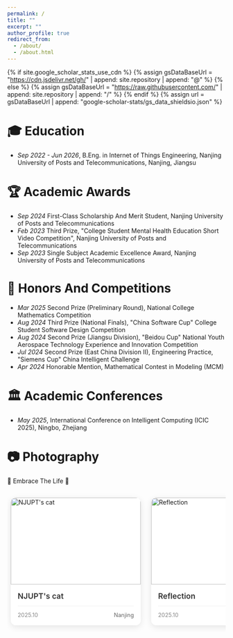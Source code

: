 ```yaml
---
permalink: /
title: ""
excerpt: ""
author_profile: true
redirect_from: 
  - /about/
  - /about.html
---
```


{% if site.google_scholar_stats_use_cdn %}
{% assign gsDataBaseUrl = "https://cdn.jsdelivr.net/gh/" | append: site.repository | append: "@" %}
{% else %}
{% assign gsDataBaseUrl = "https://raw.githubusercontent.com/" | append: site.repository | append: "/" %}
{% endif %}
{% assign url = gsDataBaseUrl | append: "google-scholar-stats/gs_data_shieldsio.json" %}

<span class='anchor' id='education'></span>

# 🎓 Education
- *Sep 2022 - Jun 2026*, <a href="https://www.njupt.edu.cn/"></a> B.Eng. in Internet of Things Engineering, Nanjing University of Posts and Telecommunications, Nanjing, Jiangsu

<span class='anchor' id='academic-awards'></span>

# 🏆 Academic Awards
- *Sep 2024* First-Class Scholarship And Merit Student, Nanjing University of Posts and Telecommunications
- *Feb 2023* Third Prize, "College Student Mental Health Education Short Video Competition", Nanjing University of Posts and Telecommunications
- *Sep 2023* Single Subject Academic Excellence Award, Nanjing University of Posts and Telecommunications

<span class='anchor' id='honors-awards'></span>

# 🏅 Honors And Competitions
- *Mar 2025* Second Prize (Preliminary Round), National College Mathematics Competition
- *Aug 2024* Third Prize (National Finals), "China Software Cup" College Student Software Design Competition
- *Aug 2024* Second Prize (Jiangsu Division), "Beidou Cup" National Youth Aerospace Technology Experience and Innovation Competition
- *Jul 2024* Second Prize (East China Division II), Engineering Practice, "Siemens Cup" China Intelligent Challenge
- *Apr 2024* Honorable Mention, Mathematical Contest in Modeling (MCM)

<span class='anchor' id='academic-conferences'></span>

# 🏛️ Academic Conferences
- *May 2025*, International Conference on Intelligent Computing (ICIC 2025), Ningbo, Zhejiang

<span class='anchor' id='photo'></span>

# 📷 Photography

<style>
.photography-section {
  margin: 0.5rem 0;
}

.photo-carousel-container {
  position: relative;
  margin: 0.5rem 0;
}

.photo-carousel {
  display: flex;
  gap: 1.5rem;
  overflow-x: auto;
  scroll-behavior: smooth;
  padding: 1rem 0.5rem;
  scrollbar-width: thin;
  scrollbar-color: #ccc transparent;
}

.photo-carousel::-webkit-scrollbar {
  height: 6px;
}

.photo-carousel::-webkit-scrollbar-track {
  background: #f1f1f1;
  border-radius: 3px;
}

.photo-carousel::-webkit-scrollbar-thumb {
  background: #ccc;
  border-radius: 3px;
}

.photo-carousel::-webkit-scrollbar-thumb:hover {
  background: #999;
}

.photo-item {
  flex: 0 0 300px;
  border-radius: 12px;
  overflow: hidden;
  box-shadow: 0 4px 15px rgba(0,0,0,0.1);
  transition: all 0.3s ease;
  background: white;
  cursor: pointer;
}

.photo-item:hover {
  transform: translateY(-5px);
  box-shadow: 0 8px 25px rgba(0,0,0,0.15);
}

.photo-img {
  width: 100%;
  height: 200px;
  object-fit: cover;
  transition: transform 0.3s ease;
}

.photo-item:hover .photo-img {
  transform: scale(1.05);
}

.photo-info {
  padding: 1rem;
  background: white;
}

.photo-title {
  font-weight: 600;
  color: #333;
  margin-bottom: 0.5rem;
  font-size: 1.1rem;
}

.photo-meta {
  display: flex;
  justify-content: space-between;
  align-items: center;
  margin-top: 0.8rem;
  padding-top: 0.8rem;
  border-top: 1px solid #f0f0f0;
}

.photo-date {
  color: #888;
  font-size: 0.8rem;
}

.photo-location {
  color: #666;
  font-size: 0.8rem;
}

.carousel-nav {
  display: flex;
  justify-content: center;
  gap: 1rem;
  margin-top: 1rem;
}

.nav-btn {
  background: linear-gradient(135deg, #667eea, #764ba2);
  color: white;
  border: none;
  padding: 0.5rem 1rem;
  border-radius: 20px;
  cursor: pointer;
  transition: all 0.3s ease;
  font-size: 0.9rem;
}

.nav-btn:hover {
  transform: translateY(-2px);
  box-shadow: 0 5px 15px rgba(102, 126, 234, 0.4);
}

.nav-btn:disabled {
  background: #ccc;
  cursor: not-allowed;
  transform: none;
  box-shadow: none;
}

/* 模态框样式 */
.modal {
  display: none;
  position: fixed;
  z-index: 1000;
  left: 0;
  top: 0;
  width: 100%;
  height: 100%;
  background-color: rgba(0,0,0,0.9);
  animation: fadeIn 0.3s ease;
}

.modal-content {
  position: absolute;
  margin: auto;
  display: block;
  max-width: 90vw;
  max-height: 90vh;
  top: 50%;
  left: 50%;
  transform: translate(-50%, -50%);
  animation: zoomIn 0.3s ease;
  object-fit: contain;
}

@keyframes fadeIn {
  from { opacity: 0; }
  to { opacity: 1; }
}

@keyframes zoomIn {
  from { transform: translateY(-50%) scale(0.8); }
  to { transform: translateY(-50%) scale(1); }
}

.close {
  position: absolute;
  top: 15px;
  right: 35px;
  color: #fff;
  font-size: 40px;
  font-weight: bold;
  cursor: pointer;
  z-index: 1001;
}

.close:hover {
  color: #ccc;
}

.photo-counter {
  text-align: center;
  color: #666;
  font-size: 0.9rem;
  margin-top: 0.5rem;
}
.photo-intro {
  font-weight: 600;
  font-size: 1.1rem;
  color: #333;
  margin-bottom: 1.5rem;
  line-height: 1.5;
}
</style

<p class="photo-intro">
  🫶 Embrace The Life 🫶
</p>
<div class="photography-section">
  <div class="">
    <div class="photo-carousel" id="photoCarousel">
      <!-- 照片1 -->
      <div class="photo-item" onclick="openModal('/images/DSC_0066.jpg')">
        <img src="/images/DSC_0066.jpg" alt="NJUPT's cat" class="photo-img">
        <div class="photo-info">
          <div class="photo-title">NJUPT's cat</div>
          <div class="photo-meta">
            <span class="photo-date">2025.10</span>
            <span class="photo-location">Nanjing</span>
          </div>
        </div>
      </div>

      <!-- 照片2 -->
      <div class="photo-item" onclick="openModal('/images/DSC_0025.jpg')">
        <img src="/images/DSC_0025.jpg" alt="Reflection" class="photo-img">
        <div class="photo-info">
          <div class="photo-title">Reflection</div>
          <div class="photo-meta">
            <span class="photo-date">2025.10</span>
            <span class="photo-location">Nanjing</span>
          </div>
        </div>
      </div>


      <!-- 可以继续添加更多照片 -->
    </div>

  </div>
</div>

<!-- 图片模态框 -->
<div id="imageModal" class="modal">
  <span class="close" onclick="closeModal()">&times;</span>
  <img class="modal-content" id="modalImage">
</div>

<script>
let currentScroll = 0;
const carousel = document.getElementById('photoCarousel');
const photoItems = document.querySelectorAll('.photo-item');
const itemWidth = 300 + 24; // 300px width + 24px gap
const visibleItems = 3;
const totalItems = photoItems.length;

function updateCounter() {
  const start = Math.floor(currentScroll / itemWidth) + 1;
  const end = Math.min(start + visibleItems - 1, totalItems);
  document.getElementById('photoCounter').textContent = `${start}-${end} of ${totalItems}`;
}

function scrollCarousel(direction) {
  const maxScroll = (totalItems - visibleItems) * itemWidth;
  
  currentScroll += direction * itemWidth * visibleItems;
  currentScroll = Math.max(0, Math.min(currentScroll, maxScroll));
  
  carousel.scrollTo({
    left: currentScroll,
    behavior: 'smooth'
  });
  
  updateCounter();
}

// 打开模态框
function openModal(src) {
  const modal = document.getElementById('imageModal');
  const modalImg = document.getElementById('modalImage');
  modal.style.display = 'block';
  modalImg.src = src;
}

// 关闭模态框
function closeModal() {
  document.getElementById('imageModal').style.display = 'none';
}

// 点击模态框背景关闭
document.getElementById('imageModal').addEventListener('click', function(e) {
  if (e.target === this) {
    closeModal();
  }
});

// ESC键关闭
document.addEventListener('keydown', function(e) {
  if (e.key === 'Escape') {
    closeModal();
  }
});

// 初始化计数器
updateCounter();

// 监听滚动事件（用户手动滚动时更新计数器）
carousel.addEventListener('scroll', function() {
  currentScroll = carousel.scrollLeft;
  updateCounter();
});
</script>



